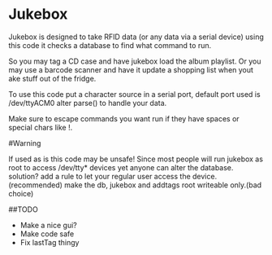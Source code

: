 Jukebox
========

Jukebox is designed to take RFID data (or any data via a serial device) using this code it checks a database to find what command to run.

So you may tag a CD case and have jukebox load the album playlist.
Or you may use a barcode scanner and have it update a shopping list when yout ake stuff out of the fridge.

To use this code put a character source in a serial port, default port used is /dev/ttyACM0 alter parse() to handle
your data.

Make sure to escape commands you want run if they have spaces or special chars like !.

#Warning

If used as is this code may be unsafe! Since most people will run jukebox as root to access /dev/tty* devices 
yet anyone can alter the database. solution? add a rule to let your regular user access the device.(recommended)
make the db, jukebox and addtags root writeable only.(bad choice)

##TODO

- Make a nice gui?
- Make code safe
- Fix lastTag thingy
